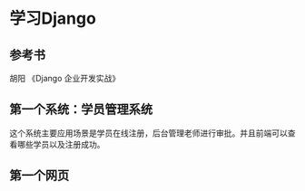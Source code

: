 # 学习Django

## 参考书

胡阳 《Django 企业开发实战》

## 第一个系统：学员管理系统

这个系统主要应用场景是学员在线注册，后台管理老师进行审批。并且前端可以查看哪些学员以及注册成功。

## 第一个网页